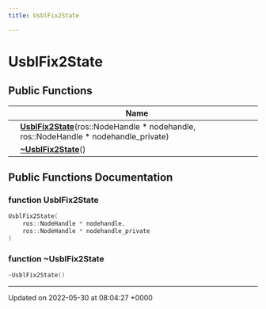 ```yaml
---
title: UsblFix2State

---
```


# UsblFix2State





## Public Functions

|                | Name           |
| -------------- | -------------- |
| | **[UsblFix2State](/medusa_base/api/markdown/medusa_comms/comms_acoustic/comms_state_broadcaster/Classes/classUsblFix2State/#function-usblfix2state)**(ros::NodeHandle * nodehandle, ros::NodeHandle * nodehandle_private) |
| | **[~UsblFix2State](/medusa_base/api/markdown/medusa_comms/comms_acoustic/comms_state_broadcaster/Classes/classUsblFix2State/#function-~usblfix2state)**() |

## Public Functions Documentation

### function UsblFix2State

```cpp
UsblFix2State(
    ros::NodeHandle * nodehandle,
    ros::NodeHandle * nodehandle_private
)
```


### function ~UsblFix2State

```cpp
~UsblFix2State()
```


-------------------------------

Updated on 2022-05-30 at 08:04:27 +0000